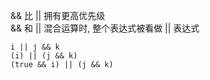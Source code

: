 && 比 || 拥有更高优先级  
&& 和 || 混合运算时, 整个表达式被看做 || 表达式
```
i || j && k
(i) || (j && k)
(true && i) || (j && k)
```